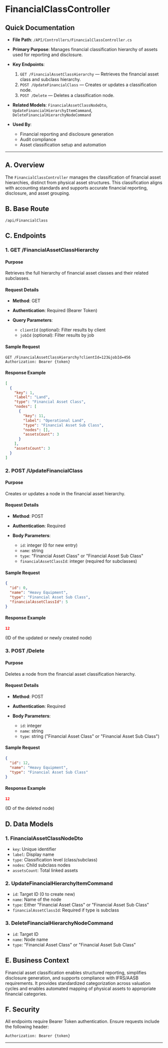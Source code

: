 # FinancialClassController

## Quick Documentation

* **File Path**: `/API/Controllers/FinancialClassController.cs`
* **Primary Purpose**: Manages financial classification hierarchy of assets used for reporting and disclosure.
* **Key Endpoints**:

  1. `GET /FinancialAssetClassHierarchy` — Retrieves the financial asset class and subclass hierarchy.
  2. `POST /UpdateFinancialClass` — Creates or updates a classification node.
  3. `POST /Delete` — Deletes a classification node.
* **Related Models**: `FinancialAssetClassNodeDto`, `UpdateFinancialHierarchyItemCommand`, `DeleteFinancialHierarchyNodeCommand`
* **Used By**:

  * Financial reporting and disclosure generation
  * Audit compliance
  * Asset classification setup and automation

---

## A. Overview

The `FinancialClassController` manages the classification of financial asset hierarchies, distinct from physical asset structures. This classification aligns with accounting standards and supports accurate financial reporting, disclosure, and asset grouping.

## B. Base Route

```
/api/FinancialClass
```

## C. Endpoints

### 1. GET /FinancialAssetClassHierarchy

#### Purpose

Retrieves the full hierarchy of financial asset classes and their related subclasses.

#### Request Details

* **Method**: GET
* **Authentication**: Required (Bearer Token)
* **Query Parameters**:

  * `clientId` (optional): Filter results by client
  * `jobId` (optional): Filter results by job

#### Sample Request

```
GET /FinancialAssetClassHierarchy?clientId=123&jobId=456
Authorization: Bearer {token}
```

#### Response Example

```json
[
  {
    "key": 1,
    "label": "Land",
    "type": "Financial Asset Class",
    "nodes": [
      {
        "key": 11,
        "label": "Operational Land",
        "type": "Financial Asset Sub Class",
        "nodes": [],
        "assetsCount": 3
      }
    ],
    "assetsCount": 3
  }
]
```

### 2. POST /UpdateFinancialClass

#### Purpose

Creates or updates a node in the financial asset hierarchy.

#### Request Details

* **Method**: POST
* **Authentication**: Required
* **Body Parameters**:

  * `id`: integer (0 for new entry)
  * `name`: string
  * `type`: "Financial Asset Class" or "Financial Asset Sub Class"
  * `financialAssetClassId`: integer (required for subclasses)

#### Sample Request

```json
{
  "id": 0,
  "name": "Heavy Equipment",
  "type": "Financial Asset Sub Class",
  "financialAssetClassId": 5
}
```

#### Response Example

```json
12
```

(ID of the updated or newly created node)

### 3. POST /Delete

#### Purpose

Deletes a node from the financial asset classification hierarchy.

#### Request Details

* **Method**: POST
* **Authentication**: Required
* **Body Parameters**:

  * `id`: integer
  * `name`: string
  * `type`: string ("Financial Asset Class" or "Financial Asset Sub Class")

#### Sample Request

```json
{
  "id": 12,
  "name": "Heavy Equipment",
  "type": "Financial Asset Sub Class"
}
```

#### Response Example

```json
12
```

(ID of the deleted node)

## D. Data Models

### 1. FinancialAssetClassNodeDto

* `key`: Unique identifier
* `label`: Display name
* `type`: Classification level (class/subclass)
* `nodes`: Child subclass nodes
* `assetsCount`: Total linked assets

### 2. UpdateFinancialHierarchyItemCommand

* `id`: Target ID (0 to create new)
* `name`: Name of the node
* `type`: Either "Financial Asset Class" or "Financial Asset Sub Class"
* `financialAssetClassId`: Required if type is subclass

### 3. DeleteFinancialHierarchyNodeCommand

* `id`: Target ID
* `name`: Node name
* `type`: "Financial Asset Class" or "Financial Asset Sub Class"

## E. Business Context

Financial asset classification enables structured reporting, simplifies disclosure generation, and supports compliance with IFRS/AASB requirements. It provides standardized categorization across valuation cycles and enables automated mapping of physical assets to appropriate financial categories.

## F. Security

All endpoints require Bearer Token authentication. Ensure requests include the following header:

```
Authorization: Bearer {token}
```

---